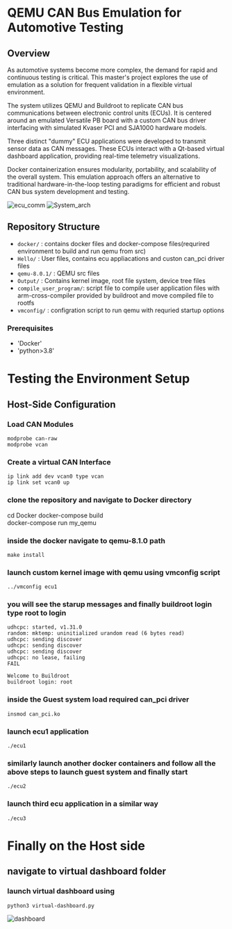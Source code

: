 # QEMU CAN Bus Emulation for Automotive Testing

## Overview

As automotive systems become more complex, the demand for rapid and continuous testing is critical. This master's project explores the use of emulation as a solution for frequent validation in a flexible virtual environment.

The system utilizes QEMU and Buildroot to replicate CAN bus communications between electronic control units (ECUs). It is centered around an emulated Versatile PB board with a custom CAN bus driver interfacing with simulated Kvaser PCI and SJA1000 hardware models.

Three distinct "dummy" ECU applications were developed to transmit sensor data as CAN messages. These ECUs interact with a Qt-based virtual dashboard application, providing real-time telemetry visualizations.

Docker containerization ensures modularity, portability, and scalability of the overall system. This emulation approach offers an alternative to traditional hardware-in-the-loop testing paradigms for efficient and robust CAN bus system development and testing.

![ecu_comm](https://github.com/AjenderMallikarjuna/vm_workspace/assets/47362832/cdbd2919-1124-43f2-ba52-a1ec09329803)
![System_arch](https://github.com/AjenderMallikarjuna/vm_workspace/assets/47362832/71bf58cc-8a7a-42a7-8dd8-cafc91c87cb6)


## Repository Structure

- `docker/`             : contains docker files and docker-compose files(requrired environment to build and run qemu from src)
- `Hello/`              : User files, contains ecu appliacations and custon can_pci driver files
- `qemu-8.0.1/`         : QEMU src files
- `Output/`             : Contains kernel image, root file system, device tree files 
- `compile_user_program/`: script file to compile user application files with arm-cross-compiler provided by buildroot and move compiled file to rootfs
- `vmconfig/`          : configration script to run qemu with requried startup options

### Prerequisites
- 'Docker'
- 'python>3.8'
  
# Testing the Environment Setup
## Host-Side Configuration
### Load CAN Modules 
```
modprobe can-raw
modprobe vcan
```

### Create a virtual CAN Interface
```
ip link add dev vcan0 type vcan
ip link set vcan0 up
```

### clone the repository and navigate to Docker directory
cd Docker
docker-compose build           
docker-compose run my_qemu

### inside the docker navigate to qemu-8.1.0 path
````
make install
````

### launch custom kernel image with qemu using vmconfig script
```
../vmconfig ecu1
```       

### you will see the starup messages and finally buildroot login type root to login 
```
udhcpc: started, v1.31.0
random: mktemp: uninitialized urandom read (6 bytes read)
udhcpc: sending discover
udhcpc: sending discover
udhcpc: sending discover
udhcpc: no lease, failing
FAIL

Welcome to Buildroot
buildroot login: root 
```
### inside the Guest system load required can_pci driver
```
insmod can_pci.ko
```

### launch ecu1 application
```
./ecu1
```


### similarly launch another docker containers and follow all the above steps to launch guest system and finally start
```
./ecu2
```

### launch third ecu application in a similar way
```
./ecu3
```

# Finally on the Host side 
## navigate to virtual dashboard folder
### launch virtual dashboard using 
```
python3 virtual-dashboard.py
```

![dashboard](https://github.com/AjenderMallikarjuna/vm_workspace/assets/47362832/6bb5a097-3fba-4444-a296-96acc10e55d5)




